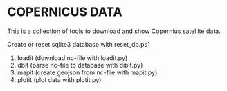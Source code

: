 # COPERNICUS DATA

This is a collection of tools to download and show Copernius satellite data.

Create or reset sqlite3 database with reset_db.ps1

1) loadit (download nc-file with loadit.py)
2) dbit (parse nc-file to database with dibit.py)
3) mapit (create geojson from nc-file with mapit.py)
4) plotit (plot data with plotit.py)